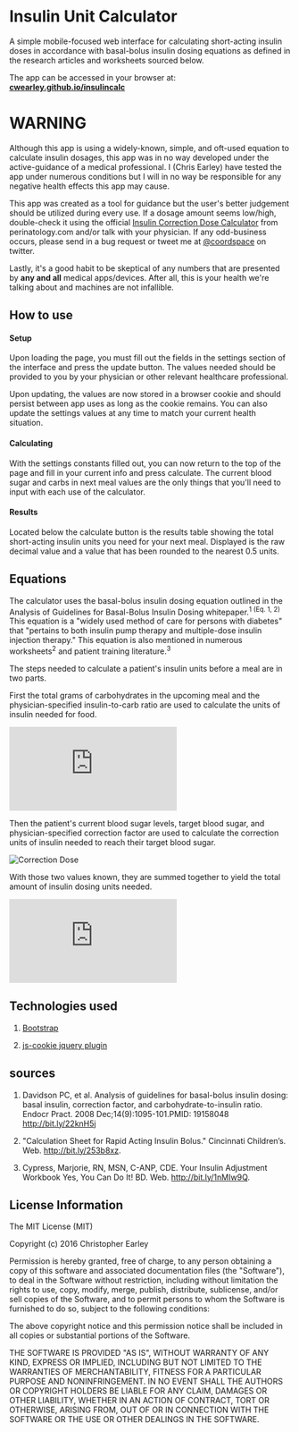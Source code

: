 # Insulin Unit Calculator
A simple mobile-focused web interface for calculating short-acting insulin doses in accordance with basal-bolus insulin dosing equations as defined in the research articles and worksheets sourced below.

The app can be accessed in your browser at: <strong> [cwearley.github.io/insulincalc](http://cwearley.github.io/insulincalc/) </strong>

# <strong> WARNING </strong>

Although this app is using a widely-known, simple, and oft-used equation to calculate insulin dosages, this app was in no way developed under the active-guidance of a medical professional. I (Chris Earley) have tested the app under numerous conditions but I will in no way be responsible for any negative health effects this app may cause.

This app was created as a tool for guidance but the user's better judgement should be utilized during every use. If a dosage amount seems low/high, double-check it using the official [Insulin Correction Dose Calculator](http://perinatology.com/calculators/Insulin%20Correction%20Dose.htm) from perinatology.com and/or talk with your physician. If any odd-business occurs, please send in a bug request or tweet me at [@coordspace](https://twitter.com/coordspace) on twitter.

Lastly, it's a good habit to be skeptical of any numbers that are presented by <strong>any and all</strong> medical apps/devices. After all, this is your health we're talking about and machines are not infallible.

## How to use

#### Setup
Upon loading the page, you must fill out the fields in the settings section of the interface and press the update button. The values needed should be provided to you by your physician or other relevant healthcare professional.

Upon updating, the values are now stored in a browser cookie and should persist between app uses as long as the cookie remains. You can also update the settings values at any time to match your current health situation.

#### Calculating

With the settings constants filled out, you can now return to the top of the page and fill in your current info and press calculate. The current blood sugar and carbs in next meal values are the only things that you'll need to input with each use of the calculator.

#### Results

Located below the calculate button is the results table showing the total short-acting insulin units you need for your next meal. Displayed is the raw decimal value and a value that has been rounded to the nearest 0.5 units.


## Equations

The calculator uses the basal-bolus insulin dosing equation outlined in the Analysis of Guidelines for Basal-Bolus Insulin Dosing whitepaper.<sup>1 (Eq. 1, 2)</sup> This equation is a "widely used method of care for persons with diabetes" that "pertains to both insulin pump therapy and multiple-dose insulin injection therapy." This equation is also mentioned in numerous worksheets<sup>2</sup> and patient training literature.<sup>3</sup>

The steps needed to calculate a patient's insulin units before a meal are in two parts.

First the total grams of carbohydrates in the upcoming meal and the physician-specified insulin-to-carb ratio are used to calculate the units of insulin needed for food.

![Food Dose](http://www.sciweavers.org/tex2img.php?eq=%20Insulin%5C%20Dose_%7B%28food%29%7D%20%3D%20%5Cfrac%7BCarbs%5C%20in%5C%20Next%5C%20Meal%7D%7BInsulin%5C%20to%5C%20Carb%5C%20Ratio%7D&bc=white&fc=Black&im=jpg&fs=12&ff=arev&edit=0)

Then the patient's current blood sugar levels, target blood sugar, and physician-specified correction factor are used to calculate the correction units of insulin needed to reach their target blood sugar.

![Correction Dose](http://www.sciweavers.org/tex2img.php?eq=Insulin\%20Dose_{%28Correction%29}%20%3D%20\frac{Current\%20Blood\%20Sugar\%20-\%20Target\%20Blood\%20Sugar}{Correction\%20Factor}&bc=white&fc=Black&im=jpg&fs=12&ff=arev&edit=0)

With those two values known, they are summed together to yield the total amount of insulin dosing units needed.

![Total Dose](http://www.sciweavers.org/tex2img.php?eq=Insulin%5C%20Dose_%7B%28total%29%7D%20%3D%20Insulin%5C%20Dose_%7B%28food%29%7D%20%2B%20Insulin%5C%20Dose_%7B%28correction%29%7D&bc=white&fc=Black&im=jpg&fs=12&ff=arev&edit=0)

## Technologies used

1. [Bootstrap](http://getbootstrap.com/2.3.2/)

2. [js-cookie jquery plugin](https://github.com/js-cookie/js-cookie)

## sources

1. Davidson PC, et al. Analysis of guidelines for basal-bolus insulin dosing: basal insulin, correction factor, and carbohydrate-to-insulin ratio. Endocr Pract. 2008 Dec;14(9):1095-101.PMID: 19158048 <http://bit.ly/22knH5j>

2. "Calculation Sheet for Rapid Acting Insulin Bolus." Cincinnati Children’s. Web. <http://bit.ly/253b8xz>.

3. Cypress, Marjorie, RN, MSN, C-ANP, CDE. Your Insulin Adjustment Workbook Yes, You Can Do It! BD. Web. <http://bit.ly/1nMIw9Q>.

## License Information

The MIT License (MIT)

Copyright (c) 2016 Christopher Earley

Permission is hereby granted, free of charge, to any person obtaining a copy
of this software and associated documentation files (the "Software"), to deal
in the Software without restriction, including without limitation the rights
to use, copy, modify, merge, publish, distribute, sublicense, and/or sell
copies of the Software, and to permit persons to whom the Software is
furnished to do so, subject to the following conditions:

The above copyright notice and this permission notice shall be included in all
copies or substantial portions of the Software.

THE SOFTWARE IS PROVIDED "AS IS", WITHOUT WARRANTY OF ANY KIND, EXPRESS OR
IMPLIED, INCLUDING BUT NOT LIMITED TO THE WARRANTIES OF MERCHANTABILITY,
FITNESS FOR A PARTICULAR PURPOSE AND NONINFRINGEMENT. IN NO EVENT SHALL THE
AUTHORS OR COPYRIGHT HOLDERS BE LIABLE FOR ANY CLAIM, DAMAGES OR OTHER
LIABILITY, WHETHER IN AN ACTION OF CONTRACT, TORT OR OTHERWISE, ARISING FROM,
OUT OF OR IN CONNECTION WITH THE SOFTWARE OR THE USE OR OTHER DEALINGS IN THE
SOFTWARE.
